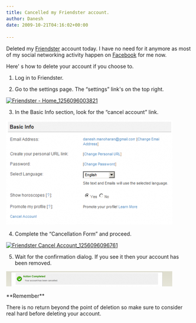 ```yaml
---
title: Cancelled my Friendster account.
author: Danesh
date: 2009-10-21T04:16:02+00:00

---
```

Deleted my [Friendster][1] account today. I have no need for it anymore as most of my social networking activity happen on [Facebook][2] for me now.

Here' s how to delete your account if you choose to.

1. Log in to Friendster.

2. Go to the settings page. The &#8220;settings&#8221; link's on the top right.

[<img loading="lazy" class="alignnone size-full wp-image-1796" title="Friendster - Home_1256096003821" src="/wp-content/uploads/2009/10/Friendster-Home_1256096003821.png" alt="Friendster - Home_1256096003821" width="375" height="151" />][3]

3. In the Basic Info section, look for the &#8220;cancel account&#8221; link.

[<img loading="lazy" title="Friendster - Account Settings_1256096041210" src="../wp-content/uploads/2009/10/Friendster-Account-Settings_1256096041210-450x282.png" alt="Friendster - Account Settings_1256096041210" width="450" height="282" />][4]

4. Complete the &#8220;Cancellation Form&#8221; and proceed.

[<img loading="lazy" class="alignnone size-medium wp-image-1797" title="Friendster Cancel Account_1256096096761" src="/wp-content/uploads/2009/10/Friendster-Cancel-Account_1256096096761-450x756.png" alt="Friendster Cancel Account_1256096096761" width="450" height="756" srcset="/wp-content/uploads/2009/10/Friendster-Cancel-Account_1256096096761-450x756.png 450w, /wp-content/uploads/2009/10/Friendster-Cancel-Account_1256096096761.png 488w" sizes="(max-width: 450px) 100vw, 450px" />][5]

5. Wait for the confirmation dialog. If you see it then your account has been removed.

[<img loading="lazy" title="Friendster Cancel Account_1256096399647" src="../wp-content/uploads/2009/10/Friendster-Cancel-Account_1256096399647-450x41.png" alt="Friendster Cancel Account_1256096399647" width="450" height="41" />][6]

\*\*Remember\*\*

There is no return beyond the point of deletion so make sure to consider real hard before deleting your account.

 [1]: http://friendster.com
 [2]: http://facebook.com
 [3]: /wp-content/uploads/2009/10/Friendster-Home_1256096003821.png
 [4]: ../wp-content/uploads/2009/10/Friendster-Account-Settings_1256096041210.png
 [5]: /wp-content/uploads/2009/10/Friendster-Cancel-Account_1256096096761.png
 [6]: ../wp-content/uploads/2009/10/Friendster-Cancel-Account_1256096399647.png